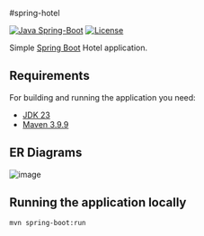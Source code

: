 #spring-hotel

[![Java Spring-Boot](https://img.shields.io/badge/Java-Spring_Boot-green)](https://spring.io/)
[![License](http://img.shields.io/:license-apache-blue.svg)](http://www.apache.org/licenses/LICENSE-2.0.html)


Simple [Spring Boot](https://spring.io/projects/spring-boot) Hotel application.

## Requirements

For building and running the application you need:

- [JDK 23](https://openjdk.org/projects/jdk/23/)
- [Maven 3.9.9](https://maven.apache.org)

## ER Diagrams

![image](https://github.com/user-attachments/assets/5f54b575-2cc7-47a1-8b08-53f19cde3a98)

## Running the application locally

```shell
mvn spring-boot:run
```